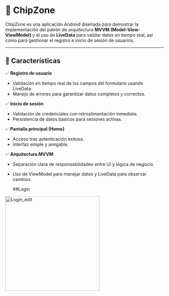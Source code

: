# 🚀 ChipZone

ChipZone es una aplicación Android diseñada para demostrar la implementación del patrón de arquitectura **MVVM (Model-View-ViewModel)** y el uso de **LiveData** para validar datos en tiempo real, así como para gestionar el registro e inicio de sesión de usuarios.

---

## 📱 Características

✅ **Registro de usuario**  
- Validación en tiempo real de los campos del formulario usando LiveData.  
- Manejo de errores para garantizar datos completos y correctos.  

✅ **Inicio de sesión**  
- Validación de credenciales con retroalimentación inmediata.  
- Persistencia de datos básicos para sesiones activas.  

✅ **Pantalla principal (Home)**  
- Acceso tras autenticación exitosa.  
- Interfaz simple y amigable.  

✅ **Arquitectura MVVM**  
- Separación clara de responsabilidades entre UI y lógica de negocio.  
- Uso de ViewModel para manejar datos y LiveData para observar cambios.

  ##Login 
<img src="https://github.com/user-attachments/assets/3244671f-7c5f-46ce-9e0b-4cbb215db8a2" alt="Login_edit" style="width: 300px;">

